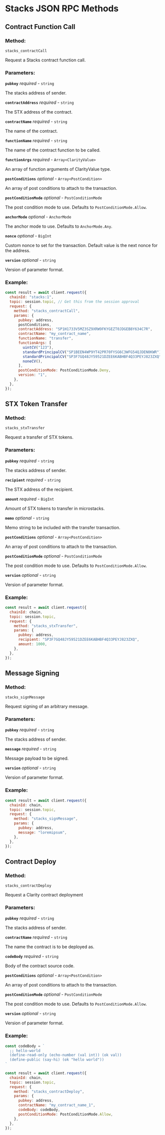 # Stacks JSON RPC Methods

## Contract Function Call

### Method:
`stacks_contractCall`

Request a Stacks contract function call. 


### Parameters:

**`pubkey`** _required_ - `string`

The stacks address of sender.

**`contractAddress`** _required_ - `string`

The STX address of the contract.

**`contractName`** _required_ - `string`

The name of the contract.

**`functionName`** _required_ - `string`

The name of the contract function to be called.

**`functionArgs`** _required_ - `Array<ClarityValue>`

An array of function arguments of ClarityValue type.

**`postConditions`** _optional_ - `Array<PostCondition>`

An array of post conditions to attach to the transaction.

**`postConditionMode`** _optional_ - `PostConditionMode`

The post condition mode to use. Defaults to `PostConditionMode.Allow`.

**`anchorMode`** _optional_ - `AnchorMode`

The anchor mode to use. Defaults to `AnchorMode.Any`.

**`nonce`** _optional_ - `BigInt`

Custom nonce to set for the transaction. Default value is the next nonce for the address.

**`version`** _optional_ - `string`

Version of parameter format.


### Example:

```javascript
const result = await client.request({
  chainId: "stacks:1", 
  topic: session.topic, // Get this from the session approval
  request: {
    method: "stacks_contractCall",
    params: {
      pubkey: address, 
      postConditions,
      contractAddress: "SP1H1733V5MZ3SZ9XRW9FKYGEZT0JDGEB8Y634C7R",
      contractName: "my_contract_name",
      functionName: "transfer",
      functionArgs: [
        uintCV("123"),
        standardPrincipalCV("SP1BEEN4WP9YT42PR70FYSG6C3WFG54QJDEN0KWR"),
        standardPrincipalCV("SP3F7GQ48JY59521DZEE6KABHBF4Q33PEYJ823ZXQ"),
        noneCV(),
      ],
      postConditionMode: PostConditionMode.Deny,
      version: "1",
    },
  },
});
```


## STX Token Transfer

### Method: 
`stacks_stxTransfer`

Request a transfer of STX tokens.


### Parameters:

**`pubkey`** _required_ - `string`

The stacks address of sender.

**`recipient`** _required_ - `string`

The STX address of the recipient.

**`amount`** _required_ - `BigInt`

Amount of STX tokens to transfer in microstacks.

**`memo`** _optional_ - `string`

Memo string to be included with the transfer transaction.

**`postConditions`** _optional_ - `Array<PostCondition>`

An array of post conditions to attach to the transaction.

**`postConditionMode`** _optional_ - `PostConditionMode`

The post condition mode to use. Defaults to `PostConditionMode.Allow`.

**`version`** _optional_ - `string`

Version of parameter format.


### Example:

```javascript
const result = await client.request({
  chainId: chain,
  topic: session.topic,
  request: {
    method: "stacks_stxTransfer",
    params: {
      pubkey: address, 
      recipient: "SP3F7GQ48JY59521DZEE6KABHBF4Q33PEYJ823ZXQ",
      amount: 1000,
    },
  },
});
```


## Message Signing

### Method: 
`stacks_signMessage`

Request signing of an arbitrary message.


### Parameters:

**`pubkey`** _required_ - `string`

The stacks address of sender.

**`message`** _required_ - `string`

Message payload to be signed.

**`version`** _optional_ - `string`

Version of parameter format.


### Example:

```javascript
const result = await client.request({
  chainId: chain,
  topic: session.topic,
  request: {
    method: "stacks_signMessage",
    params: {
      pubkey: address,
      message: "loremipsum",
    },
  },
});
```


## Contract Deploy

### Method:
`stacks_contractDeploy`

Request a Clarity contract deployment


### Parameters:

**`pubkey`** _required_ - `string`

The stacks address of sender.

**`contractName`** _required_ - `string`

The name the contract is to be deployed as.

**`codeBody`** _required_ - `string`

Body of the contract source code.

**`postConditions`** _optional_ - `Array<PostCondition>`

An array of post conditions to attach to the transaction.

**`postConditionMode`** _optional_ - `PostConditionMode`

The post condition mode to use. Defaults to `PostConditionMode.Allow`.

**`version`** _optional_ - `string`

Version of parameter format.


### Example:

```javascript
const codeBody = `
  ;; hello-world
  (define-read-only (echo-number (val int)) (ok val))
  (define-public (say-hi) (ok "hello world"))
`

const result = await client.request({
  chainId: chain,
  topic: session.topic,
  request: {
    method: "stacks_contractDeploy",
    params: {
      pubkey: address, 
      contractName: "my_contract_name_1", 
      codeBody: codeBody,
      postConditionMode: PostConditionMode.Allow,
    },
  },
});
```
